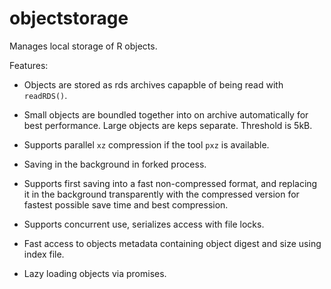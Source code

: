 # objectstorage
Manages local storage of R objects.

Features:

* Objects are stored as rds archives capapble of being read with `readRDS()`. 

* Small objects are boundled together into on archive automatically for best performance. Large objects are keps separate. Threshold is 5kB.

* Supports parallel `xz` compression if the tool `pxz` is available. 

* Saving in the background in forked process.

* Supports first saving into a fast non-compressed format, and replacing it in the background transparently with the compressed version for fastest possible save time and best compression.

* Supports concurrent use, serializes access with file locks.

* Fast access to objects metadata containing object digest and size using index file. 

* Lazy loading objects via promises.
